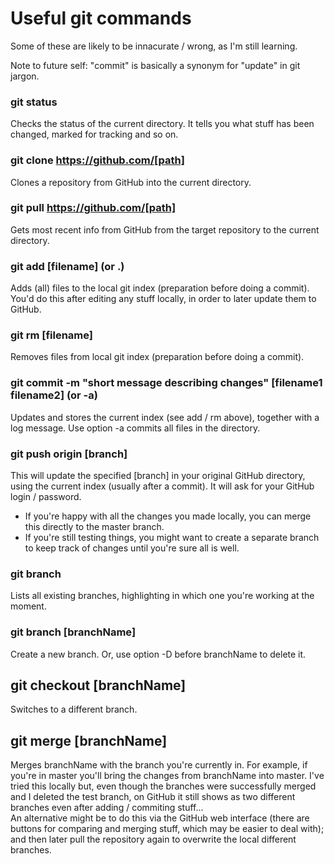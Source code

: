 # Useful git commands

Some of these are likely to be innacurate / wrong, as I'm still learning.

Note to future self: "commit" is basically a synonym for "update" in git jargon.

### git status
Checks the status of the current directory. It tells you what stuff has been changed, marked for tracking and so on.

### git clone https://github.com/[path]
Clones a repository from GitHub into the current directory.

### git pull https://github.com/[path]
Gets most recent info from GitHub from the target repository to the current directory.

### git add [filename] (or .)
Adds (all) files to the local git index (preparation before doing a commit). You'd do this after editing any stuff locally, in order to later update them to GitHub.

### git rm [filename]
Removes files from local git index (preparation before doing a commit).

### git commit -m "short message describing changes" [filename1 filename2] (or -a)
Updates and stores the current index (see add / rm above), together with a log message. Use option -a commits all files in the directory.

### git push origin [branch]
This will update the specified [branch] in your original GitHub directory, using the current index (usually after a commit). It will ask for your GitHub login / password.  
- If you're happy with all the changes you made locally, you can merge this directly to the master branch. 
- If you're still testing things, you might want to create a separate branch to keep track of changes until you're sure all is well.

### git branch
Lists all existing branches, highlighting in which one you're working at the moment.

### git branch [branchName]
Create a new branch. Or, use option -D before branchName to delete it.

## git checkout [branchName]
Switches to a different branch.

## git merge [branchName]
Merges branchName with the branch you're currently in. For example, if you're in master you'll bring the changes from branchName into master.  I've tried this locally but, even though the branches were successfully merged and I deleted the test branch, on GitHub it still shows as two different branches even after adding / commiting stuff...  
An alternative might be to do this via the GitHub web interface (there are buttons for comparing and merging stuff, which may be easier to deal with); and then later pull the repository again to overwrite the local different branches.
